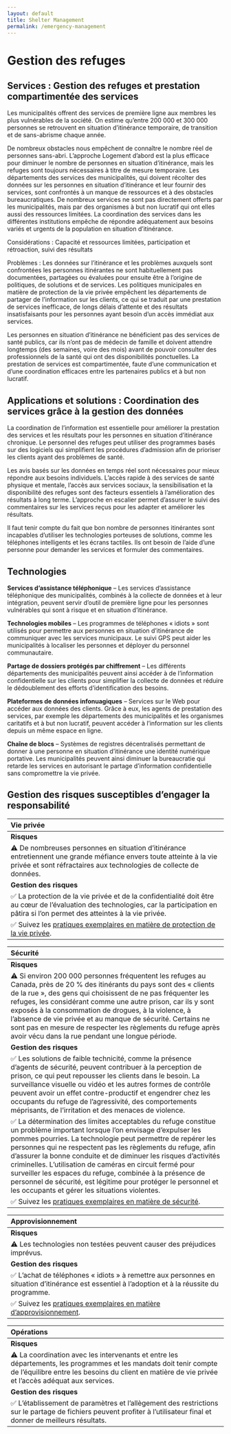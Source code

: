 ```yaml
---
layout: default
title: Shelter Management
permalink: /emergency-management
---
```


# Gestion des refuges

## Services : Gestion des refuges et prestation compartimentée des services

Les municipalités offrent des services de première ligne aux membres les plus vulnérables de la société. On estime qu’entre 200 000 et 300 000 personnes se retrouvent en situation d’itinérance temporaire, de transition et de sans-abrisme chaque année.

De nombreux obstacles nous empêchent de connaître le nombre réel de personnes sans-abri. L’approche Logement d’abord est la plus efficace pour diminuer le nombre de personnes en situation d’itinérance, mais les refuges sont toujours nécessaires à titre de mesure temporaire. Les départements des services des municipalités, qui doivent récolter des données sur les personnes en situation d’itinérance et leur fournir des services, sont confrontés à un manque de ressources et à des obstacles bureaucratiques. De nombreux services ne sont pas directement offerts par les municipalités, mais par des organismes à but non lucratif qui ont elles aussi des ressources limitées. La coordination des services dans les différentes institutions empêche de répondre adéquatement aux besoins variés et urgents de la population en situation d’itinérance.

Considérations : Capacité et ressources limitées, participation et rétroaction, suivi des résultats

Problèmes : Les données sur l’itinérance et les problèmes auxquels sont confrontées les personnes itinérantes ne sont habituellement pas documentées, partagées ou évaluées pour ensuite être à l’origine de politiques, de solutions et de services. Les politiques municipales en matière de protection de la vie privée empêchent les départements de partager de l’information sur les clients, ce qui se traduit par une prestation de services inefficace, de longs délais d’attente et des résultats insatisfaisants pour les personnes ayant besoin d’un accès immédiat aux services.

Les personnes en situation d’itinérance ne bénéficient pas des services de santé publics, car ils n’ont pas de médecin de famille et doivent attendre longtemps \(des semaines, voire des mois\) avant de pouvoir consulter des professionnels de la santé qui ont des disponibilités ponctuelles. La prestation de services est compartimentée, faute d’une communication et d’une coordination efficaces entre les partenaires publics et à but non lucratif.

## Applications et solutions : Coordination des services grâce à la gestion des données

La coordination de l’information est essentielle pour améliorer la prestation des services et les résultats pour les personnes en situation d’itinérance chronique. Le personnel des refuges peut utiliser des programmes basés sur des logiciels qui simplifient les procédures d’admission afin de prioriser les clients ayant des problèmes de santé.

Les avis basés sur les données en temps réel sont nécessaires pour mieux répondre aux besoins individuels. L’accès rapide à des services de santé physique et mentale, l’accès aux services sociaux, la sensibilisation et la disponibilité des refuges sont des facteurs essentiels à l’amélioration des résultats à long terme. L’approche en escalier permet d’assurer le suivi des commentaires sur les services reçus pour les adapter et améliorer les résultats.

Il faut tenir compte du fait que bon nombre de personnes itinérantes sont incapables d’utiliser les technologies porteuses de solutions, comme les téléphones intelligents et les écrans tactiles. Ils ont besoin de l’aide d’une personne pour demander les services et formuler des commentaires.

## Technologies

**Services d’assistance téléphonique** – Les services d’assistance téléphonique des municipalités, combinés à la collecte de données et à leur intégration, peuvent servir d’outil de première ligne pour les personnes vulnérables qui sont à risque et en situation d’itinérance.

**Technologies mobiles** – Les programmes de téléphones « idiots » sont utilisés pour permettre aux personnes en situation d’itinérance de communiquer avec les services municipaux. Le suivi GPS peut aider les municipalités à localiser les personnes et déployer du personnel communautaire.

**Partage de dossiers protégés par chiffrement** – Les différents départements des municipalités peuvent ainsi accéder à de l’information confidentielle sur les clients pour simplifier la collecte de données et réduire le dédoublement des efforts d’identification des besoins.

**Plateformes de données infonuagiques** – Services sur le Web pour accéder aux données des clients. Grâce à eux, les agents de prestation des services, par exemple les départements des municipalités et les organismes caritatifs et à but non lucratif, peuvent accéder à l’information sur les clients depuis un même espace en ligne.

**Chaîne de blocs** – Systèmes de registres décentralisés permettant de donner à une personne en situation d’itinérance une identité numérique portative. Les municipalités peuvent ainsi diminuer la bureaucratie qui retarde les services en autorisant le partage d’information confidentielle sans compromettre la vie privée.

## Gestion des risques susceptibles d’engager la responsabilité

| Vie privée |
| :--- |
| **Risques** |
| ⚠ De nombreuses personnes en situation d’itinérance entretiennent une grande méfiance envers toute atteinte à la vie privée et sont réfractaires aux technologies de collecte de données. |
| **Gestion des risques** |
| ✅ La protection de la vie privée et de la confidentialité doit être au cœur de l’évaluation des technologies, car la participation en pâtira si l’on permet des atteintes à la vie privée. |
| ✅ Suivez les [pratiques exemplaires en matière de protection de la vie privée](../metapreoccupations/vie-privee.md). |

| Sécurité |
| :--- |
| **Risques** |
| ⚠ Si environ 200 000 personnes fréquentent les refuges au Canada, près de 20 % des itinérants du pays sont des « clients de la rue », des gens qui choisissent de ne pas fréquenter les refuges, les considérant comme une autre prison, car ils y sont exposés à la consommation de drogues, à la violence, à l’absence de vie privée et au manque de sécurité. Certains ne sont pas en mesure de respecter les règlements du refuge après avoir vécu dans la rue pendant une longue période. |
| **Gestion des risques** |
| ✅ Les solutions de faible technicité, comme la présence d’agents de sécurité, peuvent contribuer à la perception de prison, ce qui peut repousser les clients dans le besoin. La surveillance visuelle ou vidéo et les autres formes de contrôle peuvent avoir un effet contre-productif et engendrer chez les occupants du refuge de l’agressivité, des comportements méprisants, de l’irritation et des menaces de violence. |
| ✅ La détermination des limites acceptables du refuge constitue un problème important lorsque l’on envisage d’expulser les pommes pourries. La technologie peut permettre de repérer les personnes qui ne respectent pas les règlements du refuge, afin d’assurer la bonne conduite et de diminuer les risques d’activités criminelles. L’utilisation de caméras en circuit fermé pour surveiller les espaces du refuge, combinée à la présence de personnel de sécurité, est légitime pour protéger le personnel et les occupants et gérer les situations violentes. |
| ✅ Suivez les [pratiques exemplaires en matière de sécurité](../metapreoccupations/securite.md). |

| Approvisionnement |
| :--- |
| **Risques** |
| ⚠ Les technologies non testées peuvent causer des préjudices imprévus. |
| **Gestion des risques** |
| ✅ L’achat de téléphones « idiots » à remettre aux personnes en situation d’itinérance est essentiel à l’adoption et à la réussite du programme. |
| ✅ Suivez les [pratiques exemplaires en matière d’approvisionnement](../metapreoccupations/approvisionnement.md). |

| Opérations |
| :--- |
| **Risques** |
| ⚠ La coordination avec les intervenants et entre les départements, les programmes et les mandats doit tenir compte de l’équilibre entre les besoins du client en matière de vie privée et l’accès adéquat aux services. |
| **Gestion des risques** |
| ✅ L’établissement de paramètres et l’allègement des restrictions sur le partage de fichiers peuvent profiter à l’utilisateur final et donner de meilleurs résultats. |

